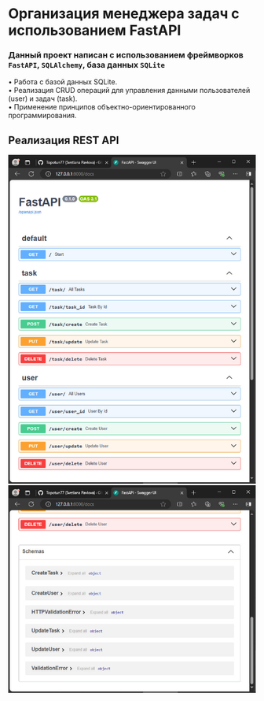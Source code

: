 # Организация менеджера задач с использованием FastAPI
### Данный проект написан с использованием фреймворков **`FastAPI`**, **`SQLAlchemy`**, база данных **`SQLite`** 

• Работа с базой данных SQLite.  
• Реализация CRUD операций для управления данными пользователей (user) и задач (task).  
• Применение принципов объектно-ориентированного программирования.  

## Реализация REST API
![ScreenShot 1](https://github.com/Topotun77/FastAPI/blob/master/ScreenShots/001.jpg?raw=true)
![ScreenShot 2](https://github.com/Topotun77/FastAPI/blob/master/ScreenShots/002.jpg?raw=true)
